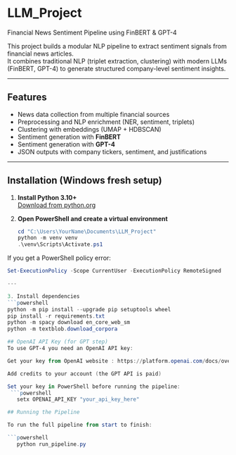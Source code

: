 # LLM_Project
Financial News Sentiment Pipeline using FinBERT &amp; GPT-4

This project builds a modular NLP pipeline to extract sentiment signals from financial news articles.  
It combines traditional NLP (triplet extraction, clustering) with modern LLMs (FinBERT, GPT-4) to generate structured company-level sentiment insights.

---

##  Features
- News data collection from multiple financial sources
- Preprocessing and NLP enrichment (NER, sentiment, triplets)
- Clustering with embeddings (UMAP + HDBSCAN)
- Sentiment generation with **FinBERT**
- Sentiment generation with **GPT-4**
- JSON outputs with company tickers, sentiment, and justifications

---

##  Installation (Windows fresh setup)

1. **Install Python 3.10+**  
   [Download from python.org](https://www.python.org/downloads/)

2. **Open PowerShell and create a virtual environment**  
   ```powershell
   cd "C:\Users\YourName\Documents\LLM_Project"
   python -m venv venv
   .\venv\Scripts\Activate.ps1
   
If you get a PowerShell policy error:
```powershell
Set-ExecutionPolicy -Scope CurrentUser -ExecutionPolicy RemoteSigned

---

3. Install dependencies
```powershell
python -m pip install --upgrade pip setuptools wheel
pip install -r requirements.txt
python -m spacy download en_core_web_sm
python -m textblob.download_corpora

## OpenAI API Key (for GPT step)
To use GPT-4 you need an OpenAI API key:

Get your key from OpenAI website : https://platform.openai.com/docs/overview

Add credits to your account (the GPT API is paid)

Set your key in PowerShell before running the pipeline:
 ```powershell
   setx OPENAI_API_KEY "your_api_key_here"

## Running the Pipeline

To run the full pipeline from start to finish:

```powershell
   python run_pipeline.py


